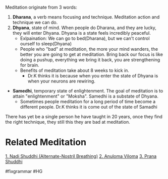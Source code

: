 Meditation originate from 3 words:

1. **Dharana**, a verb means focusing and technique. Meditation action and technique we can do. 
2. **Dhyana**, state of mind. When people do Dharana, and they are lucky, they will enter Dhyana. Dhyana is a state feels incredibly peaceful.
	- Exlpaination: We can go to bed(Dharana), but we can't control ourself to sleep(Dhyana)
	- People who "bad" at meditation, the more your mind wanders, the better you are going to get at meditation. Bring back our focus is like doing a pushup, everything we bring it back, you are strengthening for brain.
	- Benefits of meditation take about 8 weeks to kick in.
		- Dr.K thinks it is because when you enter the state of Dhyana is when your neurons are rewiring.
- **Samedhi**, temporary state of enlightenment. The goal of meditation is to attain "enlightenment" or "Moksha". Samedhi is a substate of Dhyana.
	- Sometimes people meditation for a long period of time become a different people. Dr.K thinks it is come out of the state of Samadhi

There has yet be a single person he have taught in 20 years, once they find the right technique, they still this they are bad at meditation.

# Related Meditation
[1. Nadi Shuddhi (Alternate-Nostril Breathing)](Practise/0.%20Index%20and%20Notes.md#1.%20Nadi%20Shuddhi%20(Alternate-Nostril%20Breathing))
[2. Anuloma Viloma](Practise/0.%20Index%20and%20Notes.md#2.%20Anuloma%20Viloma)
[3. Prana Shuddhi](Practise/0.%20Index%20and%20Notes.md#3.%20Prana%20Shuddhi)




#fixgrammar #HG
